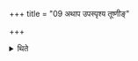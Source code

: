 +++
title = "09 अथाप उपस्पृश्य तूष्णीङ्"

+++

<details><summary>थिते</summary>

अथाप उपस्पृश्य तूष्णीं काण्टकीं समिधमाधायैतस्मादेव शेषादुपयमनेनाग्निहोत्रं जुहोति भूः स्वाहेति । तूष्णीं वा ९
</details>

